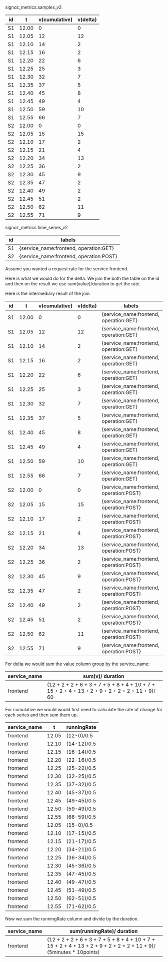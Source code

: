 


signoz_metrics.samples_v2

| id  | t      | v(cumulative) | v(delta) |
|-----|--------|-----|-----|
| S1  | 12.00  | 0   | 0   |
| S1  | 12.05  | 12  | 12  | 
| S1  | 12.10  | 14  | 2   |
| S1  | 12.15  | 16  | 2   |
| S1  | 12.20  | 22  | 6   |
| S1  | 12.25  | 25  | 3   |
| S1  | 12.30  | 32  | 7   |
| S1  | 12.35  | 37  | 5   |
| S1  | 12.40  | 45  | 8   |
| S1  | 12.45  | 49  | 4   |
| S1  | 12.50  | 59  | 10  |
| S1  | 12.55  | 66  | 7   | 
| S2  | 12.00  | 0   | 0   |
| S2  | 12.05  | 15  | 15  | 
| S2  | 12.10  | 17  | 2   |
| S2  | 12.15  | 21  | 4   |
| S2  | 12.20  | 34  | 13  |
| S2  | 12.25  | 36  | 2   |
| S2  | 12.30  | 45  | 9   |
| S2  | 12.35  | 47  | 2   |
| S2  | 12.40  | 49  | 2   |
| S2  | 12.45  | 51  | 2   |
| S2  | 12.50  | 62  | 11  |
| S2  | 12.55  | 71  | 9   | 

signoz_metrics.time_series_v2

| id  | labels |
|-----|--------|
| S1  | {service_name:frontend, operation:GET} |
| S2  | {service_name:frontend, operation:POST} |


Assume you wanted a request rate for the service frontend.

Here is what we would do for the delta. We join the both the table on the id and then on the result we use sum(value)/duration to get the rate. 

Here is the intermediary result of the join.

| id  | t      | v(cumulative) | v(delta) | labels |
|-----|--------|-----|-----|--------|
| S1  | 12.00  | 0   | 0   | {service_name:frontend, operation:GET} |
| S1  | 12.05  | 12  | 12  | {service_name:frontend, operation:GET} |
| S1  | 12.10  | 14  | 2   | {service_name:frontend, operation:GET} |
| S1  | 12.15  | 16  | 2   | {service_name:frontend, operation:GET} |
| S1  | 12.20  | 22  | 6   | {service_name:frontend, operation:GET} |
| S1  | 12.25  | 25  | 3   | {service_name:frontend, operation:GET} |
| S1  | 12.30  | 32  | 7   | {service_name:frontend, operation:GET} |
| S1  | 12.35  | 37  | 5   | {service_name:frontend, operation:GET} |
| S1  | 12.40  | 45  | 8   | {service_name:frontend, operation:GET} |
| S1  | 12.45  | 49  | 4   | {service_name:frontend, operation:GET} |
| S1  | 12.50  | 59  | 10  | {service_name:frontend, operation:GET} |
| S1  | 12.55  | 66  | 7   | {service_name:frontend, operation:GET} |
| S2  | 12.00  | 0   | 0   | {service_name:frontend, operation:POST} |
| S2  | 12.05  | 15  | 15  | {service_name:frontend, operation:POST} |
| S2  | 12.10  | 17  | 2   | {service_name:frontend, operation:POST} |
| S2  | 12.15  | 21  | 4   | {service_name:frontend, operation:POST} |
| S2  | 12.20  | 34  | 13  | {service_name:frontend, operation:POST} |
| S2  | 12.25  | 36  | 2   | {service_name:frontend, operation:POST} |
| S2  | 12.30  | 45  | 9   | {service_name:frontend, operation:POST} |
| S2  | 12.35  | 47  | 2   | {service_name:frontend, operation:POST} |
| S2  | 12.40  | 49  | 2   | {service_name:frontend, operation:POST} |
| S2  | 12.45  | 51  | 2   | {service_name:frontend, operation:POST} |
| S2  | 12.50  | 62  | 11  | {service_name:frontend, operation:POST} |
| S2  | 12.55  | 71  | 9   | {service_name:frontend, operation:POST} |


For delta we would sum the value column group by the service_name:

| service_name | sum(v)/ duration |
|--------------|------------------|
| frontend     | (12 + 2 + 2 + 6 + 3 + 7 + 5 + 8 + 4 + 10 + 7 + 15 + 2 + 4 + 13 + 2 + 9 + 2 + 2 + 2 + 11 + 9)/ 60 |

For cumulative we would would first need to calculate the rate of change for each series and then sum them up. 

| service_name | t    | runningRate |
|--------------|------|-------------|
| frontend     | 12.05| (12-0)/0.5  |
| frontend     | 12.10| (14-12)/0.5 |
| frontend     | 12.15| (16-14)/0.5 |
| frontend     | 12.20| (22-16)/0.5 |
| frontend     | 12.25| (25-22)/0.5 |
| frontend     | 12.30| (32-25)/0.5 |
| frontend     | 12.35| (37-32)/0.5 |
| frontend     | 12.40| (45-37)/0.5 |
| frontend     | 12.45| (49-45)/0.5 |
| frontend     | 12.50| (59-49)/0.5 |
| frontend     | 12.55| (66-59)/0.5 |
| frontend     | 12.05| (15-0)/0.5  |
| frontend     | 12.10| (17-15)/0.5 |
| frontend     | 12.15| (21-17)/0.5 |
| frontend     | 12.20| (34-21)/0.5 |
| frontend     | 12.25| (36-34)/0.5 |
| frontend     | 12.30| (45-36)/0.5 |
| frontend     | 12.35| (47-45)/0.5 |
| frontend     | 12.40| (49-47)/0.5 |
| frontend     | 12.45| (51-49)/0.5 |
| frontend     | 12.50| (62-51)/0.5 |
| frontend     | 12.55| (71-62)/0.5 |

Now we sum the runningRate column and divide by the duration.

| service_name | sum(runningRate)/ duration |
|--------------|------------------|
| frontend     | (12 + 2 + 2 + 6 + 3 + 7 + 5 + 8 + 4 + 10 + 7 + 15 + 2 + 4 + 13 + 2 + 9 + 2 + 2 + 2 + 11 + 9)/ (5minutes * 10points) |
